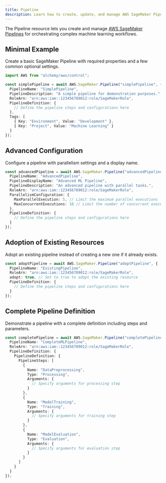 ```yaml
---
title: Pipeline
description: Learn how to create, update, and manage AWS SageMaker Pipelines using Alchemy Cloud Control.
---
```


The Pipeline resource lets you create and manage [AWS SageMaker Pipelines](https://docs.aws.amazon.com/sagemaker/latest/userguide/) for orchestrating complex machine learning workflows.

## Minimal Example

Create a basic SageMaker Pipeline with required properties and a few common optional settings.

```ts
import AWS from "alchemy/aws/control";

const simplePipeline = await AWS.SageMaker.Pipeline("simplePipeline", {
  PipelineName: "SimplePipeline",
  PipelineDescription: "A simple pipeline for demonstration purposes.",
  RoleArn: "arn:aws:iam::123456789012:role/SageMakerRole",
  PipelineDefinition: {
    // Define the pipeline steps and configurations here
  },
  Tags: [
    { Key: "Environment", Value: "Development" },
    { Key: "Project", Value: "Machine Learning" }
  ]
});
```

## Advanced Configuration

Configure a pipeline with parallelism settings and a display name.

```ts
const advancedPipeline = await AWS.SageMaker.Pipeline("advancedPipeline", {
  PipelineName: "AdvancedPipeline",
  PipelineDisplayName: "Advanced ML Pipeline",
  PipelineDescription: "An advanced pipeline with parallel tasks.",
  RoleArn: "arn:aws:iam::123456789012:role/SageMakerRole",
  ParallelismConfiguration: {
    MaxParallelExecution: 5, // Limit the maximum parallel executions
    MaxConcurrentExecutions: 10 // Limit the number of concurrent executions
  },
  PipelineDefinition: {
    // Define the pipeline steps and configurations here
  }
});
```

## Adoption of Existing Resources

Adopt an existing pipeline instead of creating a new one if it already exists.

```ts
const adoptPipeline = await AWS.SageMaker.Pipeline("adoptPipeline", {
  PipelineName: "ExistingPipeline",
  RoleArn: "arn:aws:iam::123456789012:role/SageMakerRole",
  adopt: true, // Set to true to adopt the existing resource
  PipelineDefinition: {
    // Define the pipeline steps and configurations here
  }
});
```

## Complete Pipeline Definition

Demonstrate a pipeline with a complete definition including steps and parameters.

```ts
const completePipeline = await AWS.SageMaker.Pipeline("completePipeline", {
  PipelineName: "CompleteMLPipeline",
  RoleArn: "arn:aws:iam::123456789012:role/SageMakerRole",
  PipelineDefinition: {
    PipelineDefinition: {
      PipelineSteps: [
        {
          Name: "DataPreprocessing",
          Type: "Processing",
          Arguments: {
            // Specify arguments for processing step
          }
        },
        {
          Name: "ModelTraining",
          Type: "Training",
          Arguments: {
            // Specify arguments for training step
          }
        },
        {
          Name: "ModelEvaluation",
          Type: "Evaluation",
          Arguments: {
            // Specify arguments for evaluation step
          }
        }
      ]
    }
  }
});
```